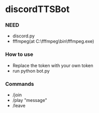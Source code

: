 # discordTTSBot

### NEED
- discord.py
- fffmpeg(at C:\fffmpeg\bin\fffmpeg.exe)

### How to use

- Replace the token with your own token
- run python bot.py

### Commands
- /join
- /play "message"
- /leave 
